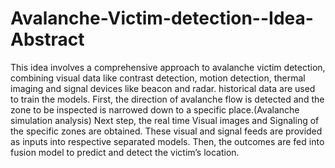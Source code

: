 # Avalanche-Victim-detection--Idea-Abstract
This idea involves a comprehensive approach to avalanche victim detection, combining visual data like contrast detection, motion detection, thermal imaging and signal devices like beacon and radar. 
historical data are used to train the models.
First, the direction of avalanche flow is detected and the zone to be inspected is narrowed down to a specific place.(Avalanche simulation analysis)
Next step, the real time Visual images and Signaling of the specific zones are obtained.
These visual and signal feeds are provided as inputs into respective separated models.
Then, the outcomes are fed into fusion model to predict and detect the victim’s location.
